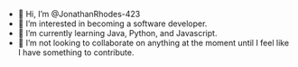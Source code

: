 - 👋 Hi, I’m @JonathanRhodes-423
- 👀 I’m interested in becoming a software developer.
- 🌱 I’m currently learning Java, Python, and Javascript.
- 💞️ I’m not looking to collaborate on anything at the moment until I feel like I have something to contribute.

<!---
JonathanRhodes-423/JonathanRhodes-423 is a ✨ special ✨ repository because its `README.md` (this file) appears on your GitHub profile.
You can click the Preview link to take a look at your changes.
--->
